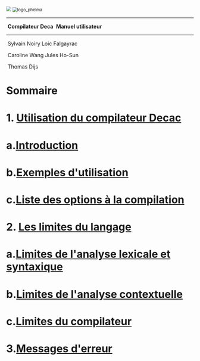 <img src="/home/thomasdijs/Téléchargements/logo_imag.png" style="zoom:80%;" />

<img src="/home/thomasdijs/Téléchargements/logo_phelma.png" alt="logo_phelma" style="zoom:80%;" />

------

​																												**Compilateur Deca**
​																												**Manuel utilisateur**

------



​																											Sylvain Noiry			Loic Falgayrac

​																											Caroline Wang		 Jules Ho-Sun

​																																Thomas Dijs



# Sommaire 

# 		1.  [Utilisation du compilateur Decac](#utilisation-du-compilateur-decac)  
#								a.[Introduction](#introduction)
#								b.[Exemples d'utilisation](#exemples-d'utilisation)
#								c.[Liste des options à la compilation](#liste-des-options-a-la-compilation)
# 		2. [Les limites du langage](#les-limites-du-langage) 
#								a.[Limites de l'analyse lexicale et syntaxique](#Limites-de-l'analyse-lexicale-et-syntaxique)
#								b.[Limites de l'analyse contextuelle](#Limites-de-l'analyse-contextuelle)
#								c.[Limites du compilateur](#limites-du-compilateur)


# 		3.[Messages d'erreur](#messages-d'erreur)
